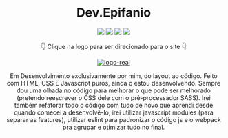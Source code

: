 <div align=center>

# Dev.Epifanio

 <img src="https://img.shields.io/badge/-HTML-orange?style=for-the-badge&logo=html5">
    <img src="https://img.shields.io/badge/-CSS-blue?style=for-the-badge&logo=css3">
    <img src="https://img.shields.io/badge/-JAVASCRIPT-yellow?style=for-the-badge&logo=javascript">
    <img src="https://img.shields.io/badge/-SASS-pink?style=for-the-badge&logo=sass">
 
 👇 Clique na logo para ser direcionado para o site 👇
 
 [![logo-real](https://user-images.githubusercontent.com/80923539/133706024-7db2efed-7fb0-46b3-ab7c-25f3d7f2c8dd.png)](https://nanepifanio.github.io/Dev.Epifanio/)

 
Em Desenvolvimento exclusivamente por mim, do layout ao código. Feito com HTML, CSS E Javascript puros, ainda o estou desenvolvendo. Sempre dou uma olhada no código para melhorar o que pode ser melhorado (pretendo reescrever o CSS dele com o pré-processador SASS). 
 Irei também refatorar todo o código com tudo de novo que aprendi desde quando comecei a desenvolvê-lo, irei utilizar javascript modules (para separar as features), utilizar eslint para padronizar o código js e o webpack pra agrupar e otimizar tudo no final.

 </div>

